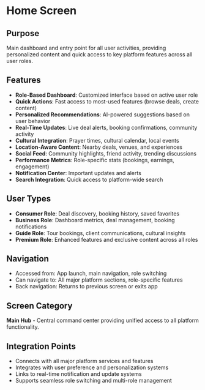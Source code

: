 # Home Screen

## Purpose
Main dashboard and entry point for all user activities, providing personalized content and quick access to key platform features across all user roles.

## Features
- **Role-Based Dashboard**: Customized interface based on active user role
- **Quick Actions**: Fast access to most-used features (browse deals, create content)
- **Personalized Recommendations**: AI-powered suggestions based on user behavior
- **Real-Time Updates**: Live deal alerts, booking confirmations, community activity
- **Cultural Integration**: Prayer times, cultural calendar, local events
- **Location-Aware Content**: Nearby deals, venues, and experiences
- **Social Feed**: Community highlights, friend activity, trending discussions
- **Performance Metrics**: Role-specific stats (bookings, earnings, engagement)
- **Notification Center**: Important updates and alerts
- **Search Integration**: Quick access to platform-wide search

## User Types
- **Consumer Role**: Deal discovery, booking history, saved favorites
- **Business Role**: Dashboard metrics, deal management, booking notifications
- **Guide Role**: Tour bookings, client communications, cultural insights
- **Premium Role**: Enhanced features and exclusive content across all roles

## Navigation
- Accessed from: App launch, main navigation, role switching
- Can navigate to: All major platform sections, role-specific features
- Back navigation: Returns to previous screen or exits app

## Screen Category
**Main Hub** - Central command center providing unified access to all platform functionality.

## Integration Points
- Connects with all major platform services and features
- Integrates with user preference and personalization systems
- Links to real-time notification and update systems
- Supports seamless role switching and multi-role management